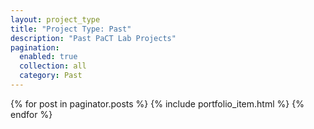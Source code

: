 ```yaml
---
layout: project_type
title: "Project Type: Past"
description: "Past PaCT Lab Projects"
pagination: 
  enabled: true
  collection: all
  category: Past
---
```

{% for post in paginator.posts %}
  {% include portfolio_item.html %}
{% endfor %}
